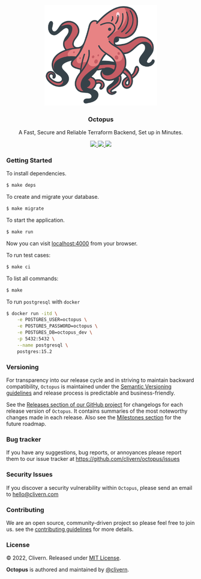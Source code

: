 <p align="center">
    <img alt="Octopus Logo" src="/assets/img/logo.png?v=0.4.0" width="300" />
    <h3 align="center">Octopus</h3>
    <p align="center">A Fast, Secure and Reliable Terraform Backend, Set up in Minutes.</p>
    <p align="center">
        <a href="https://github.com/Clivern/Octopus/actions/workflows/ci.yml">
            <img src="https://github.com/Clivern/Octopus/actions/workflows/ci.yml/badge.svg"/>
        </a>
        <a href="https://github.com/Clivern/Octopus/releases">
            <img src="https://img.shields.io/badge/Version-0.4.0-1abc9c.svg">
        </a>
        <a href="https://github.com/Clivern/Octopus/blob/master/LICENSE">
            <img src="https://img.shields.io/badge/LICENSE-MIT-orange.svg">
        </a>
    </p>
</p>


### Getting Started

To install dependencies.

```zsh
$ make deps
```

To create and migrate your database.

```zsh
$ make migrate
```

To start the application.

```zsh
$ make run
```

Now you can visit [localhost:4000](http://localhost:4000) from your browser.

To run test cases:

```zsh
$ make ci
```

To list all commands:

```zsh
$ make
```

To run `postgresql` with `docker`

```zsh
$ docker run -itd \
    -e POSTGRES_USER=octopus \
    -e POSTGRES_PASSWORD=octopus \
    -e POSTGRES_DB=octopus_dev \
    -p 5432:5432 \
    --name postgresql \
    postgres:15.2
```


### Versioning

For transparency into our release cycle and in striving to maintain backward compatibility, `Octopus` is maintained under the [Semantic Versioning guidelines](https://semver.org/) and release process is predictable and business-friendly.

See the [Releases section of our GitHub project](https://github.com/clivern/octopus/releases) for changelogs for each release version of `Octopus`. It contains summaries of the most noteworthy changes made in each release. Also see the [Milestones section](https://github.com/clivern/octopus/milestones) for the future roadmap.


### Bug tracker

If you have any suggestions, bug reports, or annoyances please report them to our issue tracker at https://github.com/clivern/octopus/issues


### Security Issues

If you discover a security vulnerability within `Octopus`, please send an email to [hello@clivern.com](mailto:hello@clivern.com)


### Contributing

We are an open source, community-driven project so please feel free to join us. see the [contributing guidelines](CONTRIBUTING.md) for more details.


### License

© 2022, Clivern. Released under [MIT License](https://opensource.org/licenses/mit-license.php).

**Octopus** is authored and maintained by [@clivern](http://github.com/clivern).
